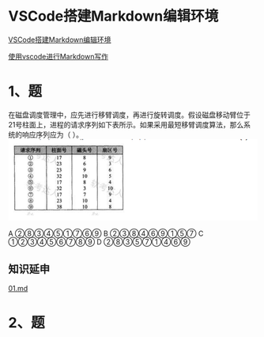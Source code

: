 
# VSCode搭建Markdown编辑环境

[VSCode搭建Markdown编辑环境](https://sunlogging.blog.csdn.net/article/details/139046567?spm=1001.2101.3001.6650.5&utm_medium=distribute.pc_relevant.none-task-blog-2%7Edefault%7EYuanLiJiHua%7EPosition-5-139046567-blog-133303401.235%5Ev43%5Epc_blog_bottom_relevance_base2&depth_1-utm_source=distribute.pc_relevant.none-task-blog-2%7Edefault%7EYuanLiJiHua%7EPosition-5-139046567-blog-133303401.235%5Ev43%5Epc_blog_bottom_relevance_base2&utm_relevant_index=8)

[使用vscode进行Markdown写作](https://blog.csdn.net/jiaxin576/article/details/138068092?spm=1001.2101.3001.6650.2&utm_medium=distribute.pc_relevant.none-task-blog-2%7Edefault%7EYuanLiJiHua%7ECtr-2-138068092-blog-139046567.235%5Ev43%5Epc_blog_bottom_relevance_base2&depth_1-utm_source=distribute.pc_relevant.none-task-blog-2%7Edefault%7EYuanLiJiHua%7ECtr-2-138068092-blog-139046567.235%5Ev43%5Epc_blog_bottom_relevance_base2&utm_relevant_index=5)

# 1、题

在磁盘调度管理中，应先进行移臂调度，再进行旋转调度。假设磁盘移动臂位于21号柱面上，进程的请求序列如下表所示。如果采用最短移臂调度算法，那么系统的响应序列应为（ ）。
![alt text](image.png)

A  ②⑧③④⑤①⑦⑥⑨
B  ②③⑧④⑥⑨①⑤⑦
C  ①②③④⑤⑥⑦⑧⑨
D  ②⑧③⑤⑦①④⑥⑨

## 知识延申

[01.md](01/01.md)

# 2、题
